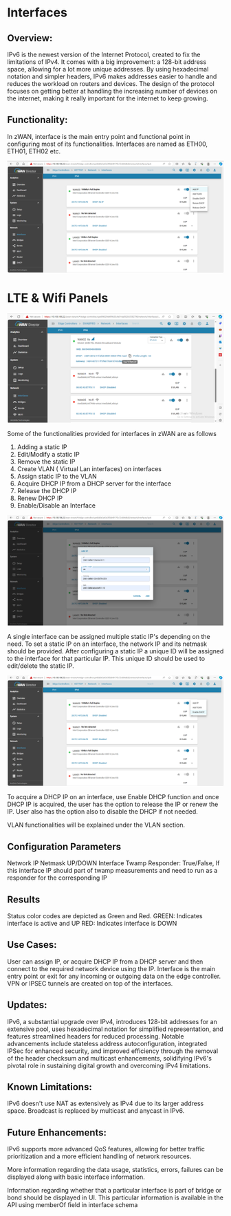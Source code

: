 # Interfaces

## Overview: 

IPv6 is the newest version of the Internet Protocol, created to fix the limitations of IPv4. It comes with a big improvement: a 128-bit address space, allowing for a lot more unique addresses. By using hexadecimal notation and simpler headers, IPv6 makes addresses easier to handle and reduces the workload on routers and devices. The design of the protocol focuses on getting better at handling the increasing number of devices on the internet, making it really important for the internet to keep growing.

## Functionality:

In zWAN, interface is the main entry point and functional point in configuring most of its functionalities. Interfaces are named as ETH00, ETH01, ETH02 etc. 


![Interface](images/interface.png)

# LTE & Wifi Panels

![Interface](images/LTE.png)


Some of the functionalities provided for interfaces in zWAN are as follows

1) Adding a static IP
2) Edit/Modify a static IP
3) Remove the static IP
4) Create VLAN ( Virtual Lan interfaces) on interfaces
5) Assign static IP to the VLAN
6) Acquire DHCP IP from a DHCP server for the interface
7) Release the DHCP IP
8) Renew DHCP IP
9) Enable/Disable an Interface


![Add_ip](images/add_ip.png)

A single interface can be assigned multiple static IP's depending on the need. To set a static IP on an interface, the network IP and its netmask should be provided. After configuring a static IP a unique ID will be assigned to the interface for that particular IP. This unique ID should be used to edit/delete the static IP.

![dhcp_enable](Images/dhcp_enable.png)

To acquire a DHCP IP on an interface, use Enable DHCP function and once DHCP IP is acquired, the user has the option to release the IP or renew the IP. User also has the option also to disable the DHCP if not needed.

VLAN functionalities will be explained under the VLAN section.

## Configuration Parameters

Network IP
Netmask 
UP/DOWN Interface
Twamp Responder: True/False, If this interface IP should part of twamp measurements and need to run as a responder for the corresponding IP

## Results

Status color codes are depicted as Green and Red.
GREEN: Indicates interface is active and UP
RED: Indicates interface is DOWN

## Use Cases:

User can assign IP, or acquire DHCP IP from a DHCP server and then connect to the required network device using the IP. Interface is the main entry point or exit for any incoming or outgoing data on the edge controller. VPN or IPSEC tunnels are created on top of the interfaces.


## Updates:
    
IPv6, a substantial upgrade over IPv4, introduces 128-bit addresses for an extensive pool, uses hexadecimal notation for simplified representation, and features streamlined headers for reduced processing. Notable advancements include stateless address autoconfiguration, integrated IPSec for enhanced security, and improved efficiency through the removal of the header checksum and multicast enhancements, solidifying IPv6's pivotal role in sustaining digital growth and overcoming IPv4 limitations.

## Known Limitations:

IPv6 doesn't use NAT as extensively as IPv4 due to its larger address space.
Broadcast is replaced by multicast and anycast in IPv6.

## Future Enhancements:

IPv6 supports more advanced QoS features, allowing for better traffic prioritization and a more efficient handling of network resources.

More information regarding the data usage, statistics, errors, failures can be displayed along with basic interface information.

Information regarding whether that a particular interface is part of bridge or bond should be displayed in UI. This particular information is available in the API using memberOf field in interface schema




